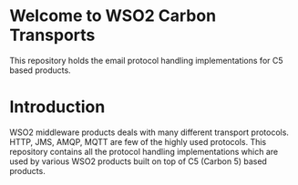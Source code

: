 # Welcome to WSO2 Carbon Transports 
This repository holds the email protocol handling implementations for C5 based products. 

# Introduction
WSO2 middleware products deals with many different transport protocols. HTTP, JMS, AMQP, MQTT are few of the highly used protocols. This repository contains all the protocol handling implementations which are used by various WSO2 products built on top of C5 (Carbon 5) based products.
